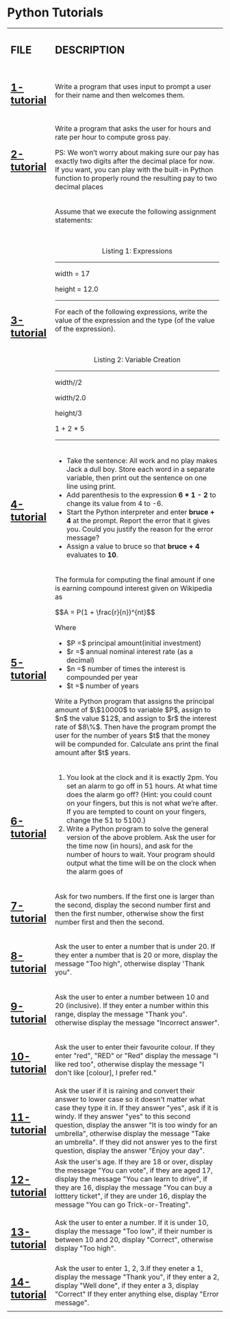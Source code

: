 <h1>Python Tutorials</h1>
<table>
    <tr>
        <td><h2><strong>FILE</strong></h2></td>
        <td><h2><stromg>DESCRIPTION</stromg></h2></td>
    </tr>
    <tr>
        <td><h2><a href="https://github.com/LivingDemonness28/python_tutorials/blob/main/1-tutorial.ipynb">1-tutorial</a></h2></td>
        <td>Write a program that uses input to prompt a user for their name and then welcomes them.</td>
    </tr>
    <tr>
        <td><h2><a href="https://github.com/LivingDemonness28/python_tutorials/blob/main/2-tutorial.ipynb">2-tutorial</a></h2></td>
        <td>
            <p>Write a program that asks the user for hours and rate per hour to compute gross pay.</p>
            <p>PS: We won’t worry about making sure our pay has exactly two digits after the decimal place for now. If you want, you can play with the built-in Python function to properly round the resulting pay to two decimal places</p>
        </td>
    </tr>
    <tr>
        <td><h2><a href="https://github.com/LivingDemonness28/python_tutorials/blob/main/3-tutorial.ipynb">3-tutorial</a></h2></td>
        <td>
            <p>Assume that we execute the following assignment statements:</p>
            <br>
            <p align="center">Listing 1: Expressions</p>
            <hr>
            <p>width = 17</p>
            <p>height = 12.0</p>
            <hr>
            <p>For each of the following expressions, write the value of the expression and the type (of the value of the expression).</p>
            <br>
            <p align="center">Listing 2: Variable Creation</p>
            <hr>
            <p>width//2</p>
            <p>width/2.0</p>
            <p>height/3</p>
            <p>1 + 2 * 5</p>
            <hr>
        </td>
    </tr>
    <tr>
        <td><h2><a href="https://github.com/LivingDemonness28/python_tutorials/blob/main/4-tutorial.ipynb">4-tutorial</a></h2></td>
        <td>
            <ul>
                <li>Take the sentence: All work and no play makes Jack a dull boy. Store each word in a separate variable, then print out the sentence on one line using print.</li>
                <li>Add parenthesis to the expression <strong>6 * 1 - 2</strong> to change its value from 4 to -6.</li>
                <li>Start the Python interpreter and enter <strong>bruce + 4</strong> at the prompt. Report the error that it gives you. Could you justify the reason for the error message?</li>
                <li>Assign a value to bruce so that <strong>bruce + 4</strong> evaluates to <strong>10</strong>.</li>
            </ul>
        </td>
    </tr>
    <tr>
        <td><h2><a href="https://github.com/LivingDemonness28/python_tutorials/blob/main/5-tutorial.ipynb">5-tutorial</a></h2></td>
        <td>
            <p>The formula for computing the final amount if one is earning compound interest given on Wikipedia as</p>
            $$A = P(1 + \frac{r}{n})^{nt}$$
            <p>Where</p>
            <ul>
                <li>$P =$ principal amount(initial investment)</li>
                <li>$r =$ annual nominal interest rate (as a decimal)</li>
                <li>$n =$ number of times the interest is compounded per year</li>
                <li>$t =$ number of years</li>
            </ul>
            <p>Write a Python program that assigns the principal amount of $\$10000$ to variable $P$, assign to $n$ the value $12$, and assign to $r$ the interest rate of $8\%$. Then have the program prompt the user for the number of years $t$ that the money will be compunded for. Calculate ans print the final amount after $t$ years.</p>
        </td>
    </tr>
    <tr>
        <td><h2><a href="https://github.com/LivingDemonness28/python_tutorials/blob/main/6-tutorial.ipynb">6-tutorial</a></h2></td>
        <td>
            <ol>
                <li>You look at the clock and it is exactly 2pm. You set an alarm to go off in 51 hours. At what time does the alarm go off? (Hint: you could count on your fingers, but this is not what we’re after. If you are tempted to count on your fingers, change the 51 to 5100.)</li>
                <li>Write a Python program to solve the general version of the above problem. Ask the user for the time now (in hours), and ask for the number of hours to wait. Your program should output what the time will be on the clock when the alarm goes of</li>
            </ol>
        </td>
    </tr>
    <tr>
        <td><h2><a href="https://github.com/LivingDemonness28/python_tutorials/blob/main/7-tutorial.ipynb">7-tutorial</a></h2></td>
        <td>Ask for two numbers. If the first one is larger than the second, display the second number first and then the first number, otherwise show the first number first and then the second.</td>
    </tr>
    <tr>
        <td><h2><a href="https://github.com/LivingDemonness28/python_tutorials/blob/main/8-tutorial.ipynb">8-tutorial</a></h2></td>
        <td>Ask the user to enter a number that is under 20. If they enter a number that is 20 or more, display the message "Too high", otherwise display 'Thank you".</td>
    </tr>
    <tr>
        <td><h2><a href="https://github.com/LivingDemonness28/python_tutorials/blob/main/9-tutorial.ipynb">9-tutorial</a></h2></td>
        <td>Ask the user to enter a number between 10 and 20 (inclusive). If they enter a number within this range, display the message "Thank you". otherwise display the message "Incorrect answer".</td>
    </tr>
    <tr>
        <td><h2><a href="https://github.com/LivingDemonness28/python_tutorials/blob/main/10-tutorial.ipynb">10-tutorial</a></h2></td>
        <td>Ask the user to enter their favourite colour. If they enter "red", "RED" or "Red" display the message "I like red too", otherwise display the message "I don't like [colour], I prefer red."</td>
    </tr>
    <tr>
        <td><h2><a href="https://github.com/LivingDemonness28/python_tutorials/blob/main/11-tutorial.ipynb">11-tutorial</a></h2></td>
        <td>Ask the user if it is raining and convert their answer to lower case so it doesn't matter what case they type it in. If they answer "yes", ask if it is windy. If they answer "yes" to this second question, display the answer "It is too windy for an umbrella", otherwise display the message "Take an umbrella". If they did not answer yes to the first question, display the answer "Enjoy your day".</td>
    </tr>
    <tr>
        <td><h2><a href="https://github.com/LivingDemonness28/python_tutorials/blob/main/12-tutorial.ipynb">12-tutorial</a></h2></td>
        <td>Ask the user's age. If they are 18 or over, display the message "You can vote", if they are aged 17, display the message "You can learn to drive", if they are 16, display the message "You can buy a lotttery ticket", if they are under 16, display the message "You can go Trick-or-Treating".</td>
    </tr>
    <tr>
        <td><h2><a href="https://github.com/LivingDemonness28/python_tutorials/blob/main/13-tutorial.ipynb">13-tutorial</a></h2></td>
        <td>Ask the user to enter a number. If it is under 10, display the message "Too low", if their number is between 10 and 20, display "Correct", otherwise display "Too high".</td>
    </tr>
    <tr>
        <td><h2><a href="https://github.com/LivingDemonness28/python_tutorials/blob/main/14-tutorial.ipynb">14-tutorial</a></h2></td>
        <td>Ask the user to enter 1, 2, 3.If they eneter a 1, display the message "Thank you", if they enter a 2, display "Well done", if they enter a 3, display "Correct" If they enter anything else, display "Error message".</td>
    </tr>
</table>